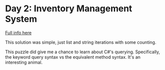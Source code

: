 # Day 2: Inventory Management System

[Full info here](https://adventofcode.com/2018/day/2)

This solution was simple, just list and string iterations with
some counting.

This puzzle did give me a chance to learn about C#'s querying. 
Specifically, the keyword query syntax vs the equivalent method
syntax. It's an interesting animal.
